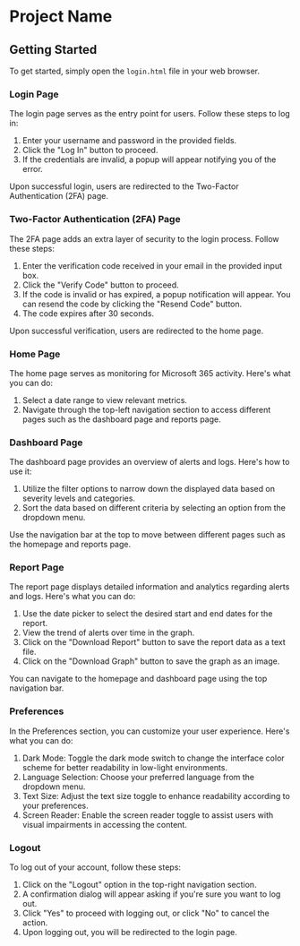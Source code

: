 # Project Name

## Getting Started

To get started, simply open the `login.html` file in your web browser.

### Login Page

The login page serves as the entry point for users. Follow these steps to log in:

1. Enter your username and password in the provided fields.
2. Click the "Log In" button to proceed.
3. If the credentials are invalid, a popup will appear notifying you of the error.

Upon successful login, users are redirected to the Two-Factor Authentication (2FA) page.

### Two-Factor Authentication (2FA) Page

The 2FA page adds an extra layer of security to the login process. Follow these steps:

1. Enter the verification code received in your email in the provided input box.
2. Click the "Verify Code" button to proceed.
3. If the code is invalid or has expired, a popup notification will appear. You can resend the code by clicking the "Resend Code" button.
4. The code expires after 30 seconds.

Upon successful verification, users are redirected to the home page.

### Home Page

The home page serves as monitoring for Microsoft 365 activity. Here's what you can do:

1. Select a date range to view relevant metrics.
2. Navigate through the top-left navigation section to access different pages such as the dashboard page and reports page.

### Dashboard Page

The dashboard page provides an overview of alerts and logs. Here's how to use it:

1. Utilize the filter options to narrow down the displayed data based on severity levels and categories.
2. Sort the data based on different criteria by selecting an option from the dropdown menu.

Use the navigation bar at the top to move between different pages such as the homepage and reports page.

### Report Page

The report page displays detailed information and analytics regarding alerts and logs. Here's what you can do:

1. Use the date picker to select the desired start and end dates for the report.
2. View the trend of alerts over time in the graph.
3. Click on the "Download Report" button to save the report data as a text file.
4. Click on the "Download Graph" button to save the graph as an image.

You can navigate to the homepage and dashboard page using the top navigation bar.

### Preferences

In the Preferences section, you can customize your user experience. Here's what you can do:

1. Dark Mode: Toggle the dark mode switch to change the interface color scheme for better readability in low-light environments.
2. Language Selection: Choose your preferred language from the dropdown menu.
3. Text Size: Adjust the text size toggle to enhance readability according to your preferences.
4. Screen Reader: Enable the screen reader toggle to assist users with visual impairments in accessing the content.

### Logout

To log out of your account, follow these steps:

1. Click on the "Logout" option in the top-right navigation section.
2. A confirmation dialog will appear asking if you're sure you want to log out.
3. Click "Yes" to proceed with logging out, or click "No" to cancel the action.
4. Upon logging out, you will be redirected to the login page.
